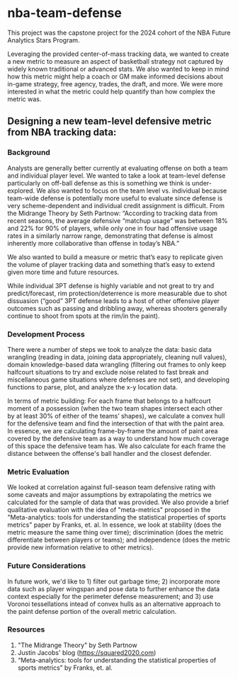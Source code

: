 # nba-team-defense

This project was the capstone project for the 2024 cohort of the NBA Future Analytics Stars Program.

Leveraging the provided center-of-mass tracking data, we wanted to create a new metric to measure an aspect of basketball strategy not captured by widely known traditional or advanced stats. We also wanted to keep in mind how this metric might help a coach or GM make informed decisions about in-game strategy, free agency, trades, the draft, and more. We were more interested in what the metric could help quantify than how complex the metric was.

## Designing a new team-level defensive metric from NBA tracking data:

### Background

Analysts are generally better currently at evaluating offense on both a team and individual player level. We wanted to take a look at team-level defense particularly on off-ball defense as this is something we think is under-explored. We also wanted to focus on the team level vs. individual because team-wide defense is potentially more useful to evaluate since defense is very scheme-dependent and individual credit assignment is difficult. From the Midrange Theory by Seth Partnow: “According to tracking data from recent seasons, the average defensive “matchup usage” was between 18% and 22% for 90% of players, while only one in four had offensive usage rates in a similarly narrow range, demonstrating that defense is almost inherently more collaborative than offense in today’s NBA.”

We also wanted to build a measure or metric that’s easy to replicate given the volume of player tracking data and something that’s easy to extend given more time and future resources.

While individual 3PT defense is highly variable and not great to try and predict/forecast, rim protection/deterrence is more measurable due to shot dissuasion (“good” 3PT defense leads to a host of other offensive player outcomes such as passing and dribbling away, whereas shooters generally continue to shoot from spots at the rim/in the paint).

### Development Process

There were a number of steps we took to analyze the data: basic data wrangling (reading in data, joining data appropriately, cleaning null values), domain knowledge-based data wrangling (filtering out frames to only keep halfcourt situations to try and exclude noise related to fast break and miscellaneous game situations where defenses are not set), and developing functions to parse, plot, and analyze the x-y location data.

In terms of metric building: For each frame that belongs to a halfcourt moment of a possession (when the two team shapes intersect each other by at least 30% of either of the teams’ shapes), we calculate a convex hull for the defensive team and find the intersection of that with the paint area. In essence, we are calculating frame-by-frame the amount of paint area covered by the defensive team as a way to understand how much coverage of this space the defensive team has. We also calculate for each frame the distance between the offense's ball handler and the closest defender. 

### Metric Evaluation

We looked at correlation against full-season team defensive rating with some caveats and major assumptions by extrapolating the metrics we calculated for the sample of data that was provided. We also provide a brief qualitative evaluation with the idea of "meta-metrics" proposed in the "Meta-analytics: tools for understanding the statistical properties of sports metrics" paper by Franks, et. al. In essence, we look at stability (does the metric measure the same thing over time); discrimination (does the metric differentiate between players or teams); and independence (does the metric provide new information relative to other metrics).

### Future Considerations

In future work, we'd like to 1) filter out garbage time; 2) incorporate more data such as player wingspan and pose data to further enhance the data context especially for the perimeter defense measurement; and 3) use Voronoi tessellations intead of convex hulls as an alternative approach to the paint defense portion of the overall metric calculation.

### Resources

1. "The Midrange Theory" by Seth Partnow
2. Justin Jacobs' blog (https://squared2020.com)
3. “Meta-analytics: tools for understanding the statistical properties of sports metrics” by Franks, et. al.
